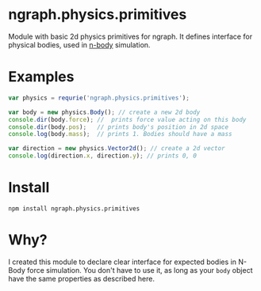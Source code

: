 ngraph.physics.primitives
=========================

Module with basic 2d physics primitives for ngraph. It defines interface for physical bodies, used in [n-body](https://github.com/anvaka/ngraph.quadtreebh) simulation.

Examples
========

``` js
var physics = requrie('ngraph.physics.primitives');

var body = new physics.Body(); // create a new 2d body
console.dir(body.force); //  prints force value acting on this body
console.dir(body.pos);   // prints body's position in 2d space
console.log(body.mass);  // prints 1. Bodies should have a mass

var direction = new physics.Vector2d(); // create a 2d vector
console.log(direction.x, direction.y); // prints 0, 0
```

Install
=======
```
npm install ngraph.physics.primitives
```

Why?
====
I created this module to declare clear interface for expected bodies in N-Body force simulation. You don't have to use it, as long as your `body` object have the same properties as described here.
